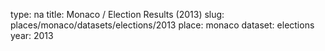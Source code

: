 type: na
title: Monaco / Election Results (2013)
slug: places/monaco/datasets/elections/2013
place: monaco
dataset: elections
year: 2013

